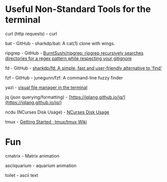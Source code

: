 # Useful Non-Standard Tools for the terminal

curl (http requests) - curl 

bat - GitHub - sharkdp/bat: A cat(1) clone with wings. 

ripgrep - GitHub - [BurntSushi/ripgrep: ripgrep recursively searches directories for a regex pattern while respecting your gitignore]([url](https://github.com/BurntSushi/ripgrep)) 

fd - GitHub - [sharkdp/fd: A simple, fast and user-friendly alternative to 'find']([url](https://github.com/sharkdp/fd)) 

fzf - GitHub - junegunn/fzf: A command-line fuzzy finder 

yazi - [visual file manager in the terminal]([url](https://github.com/sxyazi/yazi))

jq (json querying/formatting) - [https://jqlang.github.io/jq/](https://jqlang.github.io/jq/) 

ncdu (NCurses Disk Usage) - [NCurses Disk Usage]([url](https://dev.yorhel.nl/ncdu)) 

tmux - [Getting Started · tmux/tmux Wiki]([url](https://github.com/tmux/tmux/wiki)) 

# Fun

cmatrix - Matrix animation

asciiquarium - aquarium animation

toilet - ascii text

